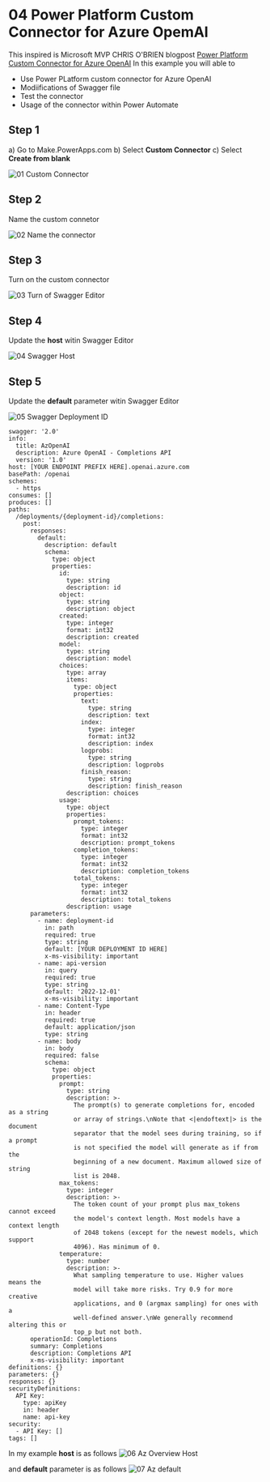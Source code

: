 # 04 Power Platform Custom Connector for Azure OpemAI 

This inspired is Microsoft MVP CHRIS O'BRIEN blogpost [Power Platform Custom Connector for Azure OpenAI](https://www.sharepointnutsandbolts.com/2023/02/call-chatgpt-gpt-3-from-power-apps-power-automate.html)
In this example you will able to 
- Use Power PLatform custom connector for Azure OpenAI
- Modiifications of Swagger file
- Test the connector
- Usage of the connector within Power Automate

## Step 1

a) Go to Make.PowerApps.com
b) Select **Custom Connector**
c) Select **Create from blank**

![01 Custom Connector](https://github.com/aarohbits/PowerAppsWorkShopAOAI/assets/35991723/451a63dc-b6d1-4b31-aec1-e6df9ad53ce0)


## Step 2

Name the custom connetor 

![02 Name the connector](https://github.com/aarohbits/PowerAppsWorkShopAOAI/assets/35991723/a71774ee-9e3f-4900-b715-1b21f25f9ddd)

## Step 3

Turn on the custom connector 

![03 Turn of Swagger Editor](https://github.com/aarohbits/PowerAppsWorkShopAOAI/assets/35991723/00718ee3-956b-43d6-ad9d-71cf5230dde4)

## Step 4

Update the **host** witin Swagger Editor 

![04 Swagger Host](https://github.com/aarohbits/PowerAppsWorkShopAOAI/assets/35991723/529b866b-b997-4c0c-9b4a-a9e1846aec63)


## Step 5

Update the **default** parameter witin Swagger Editor

![05 Swagger Deployment ID](https://github.com/aarohbits/PowerAppsWorkShopAOAI/assets/35991723/f360c0d1-fe85-4999-92d9-de81c18fb508)

~~~
swagger: '2.0'
info:
  title: AzOpenAI
  description: Azure OpenAI - Completions API
  version: '1.0'
host: [YOUR ENDPOINT PREFIX HERE].openai.azure.com
basePath: /openai
schemes:
  - https
consumes: []
produces: []
paths:
  /deployments/{deployment-id}/completions:
    post:
      responses:
        default:
          description: default
          schema:
            type: object
            properties:
              id:
                type: string
                description: id
              object:
                type: string
                description: object
              created:
                type: integer
                format: int32
                description: created
              model:
                type: string
                description: model
              choices:
                type: array
                items:
                  type: object
                  properties:
                    text:
                      type: string
                      description: text
                    index:
                      type: integer
                      format: int32
                      description: index
                    logprobs:
                      type: string
                      description: logprobs
                    finish_reason:
                      type: string
                      description: finish_reason
                description: choices
              usage:
                type: object
                properties:
                  prompt_tokens:
                    type: integer
                    format: int32
                    description: prompt_tokens
                  completion_tokens:
                    type: integer
                    format: int32
                    description: completion_tokens
                  total_tokens:
                    type: integer
                    format: int32
                    description: total_tokens
                description: usage
      parameters:
        - name: deployment-id
          in: path
          required: true
          type: string
          default: [YOUR DEPLOYMENT ID HERE]
          x-ms-visibility: important
        - name: api-version
          in: query
          required: true
          type: string
          default: '2022-12-01'
          x-ms-visibility: important
        - name: Content-Type
          in: header
          required: true
          default: application/json
          type: string
        - name: body
          in: body
          required: false
          schema:
            type: object
            properties:
              prompt:
                type: string
                description: >-
                  The prompt(s) to generate completions for, encoded as a string
                  or array of strings.\nNote that <|endoftext|> is the document
                  separator that the model sees during training, so if a prompt
                  is not specified the model will generate as if from the
                  beginning of a new document. Maximum allowed size of string
                  list is 2048.
              max_tokens:
                type: integer
                description: >-
                  The token count of your prompt plus max_tokens cannot exceed
                  the model's context length. Most models have a context length
                  of 2048 tokens (except for the newest models, which support
                  4096). Has minimum of 0.
              temperature:
                type: number
                description: >-
                  What sampling temperature to use. Higher values means the
                  model will take more risks. Try 0.9 for more creative
                  applications, and 0 (argmax sampling) for ones with a
                  well-defined answer.\nWe generally recommend altering this or
                  top_p but not both.
      operationId: Completions
      summary: Completions
      description: Completions API
      x-ms-visibility: important
definitions: {}
parameters: {}
responses: {}
securityDefinitions:
  API Key:
    type: apiKey
    in: header
    name: api-key
security:
  - API Key: []
tags: []
~~~


In my example **host** is as follows 
![06 Az Overview Host](https://github.com/aarohbits/PowerAppsWorkShopAOAI/assets/35991723/b425cad0-6290-4c5b-ba7e-6122bb6f15ef)

and **default** parameter is as follows
![07 Az default](https://github.com/aarohbits/PowerAppsWorkShopAOAI/assets/35991723/465a40fa-721a-4105-9690-11b459387946)


